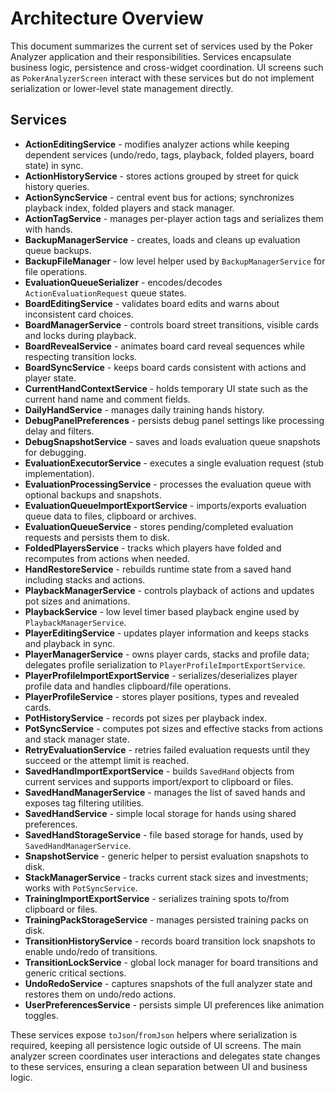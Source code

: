 # Architecture Overview

This document summarizes the current set of services used by the Poker Analyzer application and their responsibilities. Services encapsulate business logic, persistence and cross-widget coordination. UI screens such as `PokerAnalyzerScreen` interact with these services but do not implement serialization or lower-level state management directly.

## Services

- **ActionEditingService** - modifies analyzer actions while keeping dependent services (undo/redo, tags, playback, folded players, board state) in sync.
- **ActionHistoryService** - stores actions grouped by street for quick history queries.
- **ActionSyncService** - central event bus for actions; synchronizes playback index, folded players and stack manager.
- **ActionTagService** - manages per-player action tags and serializes them with hands.
- **BackupManagerService** - creates, loads and cleans up evaluation queue backups.
- **BackupFileManager** - low level helper used by `BackupManagerService` for file operations.
- **EvaluationQueueSerializer** - encodes/decodes `ActionEvaluationRequest` queue states.
- **BoardEditingService** - validates board edits and warns about inconsistent card choices.
- **BoardManagerService** - controls board street transitions, visible cards and locks during playback.
- **BoardRevealService** - animates board card reveal sequences while respecting transition locks.
- **BoardSyncService** - keeps board cards consistent with actions and player state.
- **CurrentHandContextService** - holds temporary UI state such as the current hand name and comment fields.
- **DailyHandService** - manages daily training hands history.
- **DebugPanelPreferences** - persists debug panel settings like processing delay and filters.
- **DebugSnapshotService** - saves and loads evaluation queue snapshots for debugging.
- **EvaluationExecutorService** - executes a single evaluation request (stub implementation).
- **EvaluationProcessingService** - processes the evaluation queue with optional backups and snapshots.
- **EvaluationQueueImportExportService** - imports/exports evaluation queue data to files, clipboard or archives.
- **EvaluationQueueService** - stores pending/completed evaluation requests and persists them to disk.
- **FoldedPlayersService** - tracks which players have folded and recomputes from actions when needed.
- **HandRestoreService** - rebuilds runtime state from a saved hand including stacks and actions.
- **PlaybackManagerService** - controls playback of actions and updates pot sizes and animations.
- **PlaybackService** - low level timer based playback engine used by `PlaybackManagerService`.
- **PlayerEditingService** - updates player information and keeps stacks and playback in sync.
- **PlayerManagerService** - owns player cards, stacks and profile data; delegates profile serialization to `PlayerProfileImportExportService`.
- **PlayerProfileImportExportService** - serializes/deserializes player profile data and handles clipboard/file operations.
- **PlayerProfileService** - stores player positions, types and revealed cards.
- **PotHistoryService** - records pot sizes per playback index.
- **PotSyncService** - computes pot sizes and effective stacks from actions and stack manager state.
- **RetryEvaluationService** - retries failed evaluation requests until they succeed or the attempt limit is reached.
- **SavedHandImportExportService** - builds `SavedHand` objects from current services and supports import/export to clipboard or files.
- **SavedHandManagerService** - manages the list of saved hands and exposes tag filtering utilities.
- **SavedHandService** - simple local storage for hands using shared preferences.
- **SavedHandStorageService** - file based storage for hands, used by `SavedHandManagerService`.
- **SnapshotService** - generic helper to persist evaluation snapshots to disk.
- **StackManagerService** - tracks current stack sizes and investments; works with `PotSyncService`.
- **TrainingImportExportService** - serializes training spots to/from clipboard or files.
- **TrainingPackStorageService** - manages persisted training packs on disk.
- **TransitionHistoryService** - records board transition lock snapshots to enable undo/redo of transitions.
- **TransitionLockService** - global lock manager for board transitions and generic critical sections.
- **UndoRedoService** - captures snapshots of the full analyzer state and restores them on undo/redo actions.
- **UserPreferencesService** - persists simple UI preferences like animation toggles.

These services expose `toJson`/`fromJson` helpers where serialization is required, keeping all persistence logic outside of UI screens. The main analyzer screen coordinates user interactions and delegates state changes to these services, ensuring a clean separation between UI and business logic.
